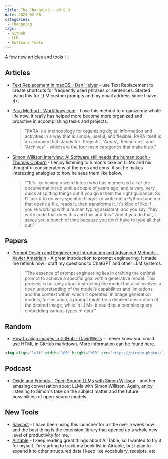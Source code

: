 ```yaml
---
title: The Changelog - v0.9.0
date: 2024-02-06
categories:
 - Changelog
tags:
 - GitHub
 - LLM
 - Software Tools
---
```


A few new articles and tools ✨.

<!-- more -->

## Articles

- [Text Replacement in macOS - Dan Helyer](https://read.readwise.io/filter/saved__gt%3A%221%20week%20ago%22%20AND%20(in%3Ainbox%20OR%20in%3Alater)/read/01hnv38pse0y8cx3dkkhxmnjne) - use Text Replacement to create shortcuts for frequently used phrases or sentences. Started using this for LLM custom prompts and my email address since I have 4+.

- [Para Method - Workflowy.com](https://read.readwise.io/archive/read/01hn8kw2n1e6jmj010mrsz4b2m) - I use this method to organize my whole life now. It really has helped more become more organized and proactive in accomplishing tasks and projects.

    > "PARA is a methodology for organizing digital information and activities in a way that is simple, useful, and flexible. PARA itself is an acronym that stands for 'Projects', 'Areas', 'Resources', and 'Archives' - which are the four main categories that make it up."  

- [Simon Willison interview: AI Software still needs the human touch - Thomas Claburn](https://read.readwise.io/archive/read/01hn8xje7whkc92dg6tejs391h) - I enjoy listening to Simon's take on LLMs and his thoughtful considerations of the pros and cons. Also, he makes interesting analogies to how he sees them like below.

    > ""It's like having a weird intern who has memorized all of the documentation up until a couple of years ago, and is very, very quick at spitting things out if you give them the right guidance. So I'll ask it to do very specific things like write me a Python function that opens a file, reads it, then transforms it. It's kind of like if you're working with a human typing assistant, and you say, "hey, write code that does this and this and this." And if you do that, it saves you a bunch of time because you don't have to type all that out."  

## Papers

- [Prompt Design and Engineering: Introduction and Advanced Methods - Xavier Amatriain](https://arxiv.org/pdf/2401.14423.pdf) - A great introduction to prompt engineering. It made me rethink how I craft my questions to ChatGPT and other LLM systems.
  
    > "The essence of prompt engineering lies in crafting the optimal prompt to achieve a specific goal with a generative model. This process is not only about instructing the model but also involves a deep understanding of the model’s capabilities and limitations, and the context within which it operates. In image generation models, for instance, a prompt might be a detailed description of the desired image, while in LLMs, it could be a complex query embedding various types of data."  

## Random

- [How to align images in GitHub - DavidWells](https://gist.github.com/DavidWells/7d2e0e1bc78f4ac59a123ddf8b74932d) - I never knew you could use HTML in GitHub markdown. More information can be found [here](https://github.com/DavidWells/advanced-markdown).

```markdown
<img align="left" width="100" height="100" src="https://picsum.photos/100/100">
```

## Podcast

- [Oxide and Friends - Open Source LLMs with Simon Willison](https://share.transistor.fm/s/049b33b1) - another amazing conversation about LLMs with Simon Willison. Again, enjoy listening to Simon's take on the subject matter and the future possibilities of open-source models.

## New Tools

- [Raycast](https://www.raycast.com/) - I have been using this launcher for a little over a week now and the best thing is the extension library that opened up a whole new level of productivity for me.
- [Airtable](https://airtable.com/) - I keep reading great things about AirTable, so I wanted to try it for myself. I'm starting to track my book list in Airtable, but I plan to expand it to other structured data I keep like vocabulary, receipts, etc.

